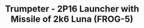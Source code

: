 ---
layout: product
title: "Trumpeter - 2P16 Launcher with Missile of 2k6 Luna (FROG-5)"
price: "11000" 
desc: "N/A"
img_path: "/assets/img/TRU09545.webp"
brand: "N/A"
available: false
special_offer: false
new: false
soon: false
cat: "010000"
subcat: "013400"
subsubcat: "0N/A"
sifra: "TRU09545"
popular: false
spec: false
---